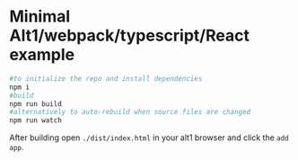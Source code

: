 # Minimal Alt1/webpack/typescript/React example

```sh
#to initialize the repo and install dependencies
npm i
#build
npm run build
#alternatively to auto-rebuild when source files are changed
npm run watch
```

After building open `./dist/index.html` in your alt1 browser and click the `add app`. 